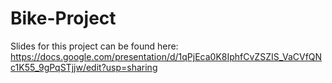 # Bike-Project

Slides for this project can be found here:
https://docs.google.com/presentation/d/1qPjEca0K8IphfCvZSZIS_VaCVfQNc1K55_9gPqSTjjw/edit?usp=sharing
